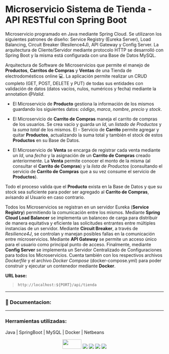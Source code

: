# Microservicio Sistema de Tienda - API RESTful con Spring Boot

Microservicio programado en Java mediante Spring Cloud. Se utilizaron los siguientes patrones de diseño: Service Registry (Eureka Server), Load Balancing, Circuit Breaker (Resilence4J), API Gateway y Config Server. La arquitectura de Cliente/Servidor mediante protocolo HTTP se desarrolló con Spring Boot y la misma está configurada con una Base de Datos MySQL.

Arquitectura de Software de Microservicios que permite el manejo de **Productos**, **Carritos de Compras** y **Ventas** de una Tienda de electrodomésticos online :computer:. La aplicación permite realizar un CRUD completo (GET, POST, DELETE y PUT) de todas sus entidades con validación de datos (datos vacíos, nulos, numéricos y fecha) mediante la annotation _@Valid_.

- El Microservicio de **Producto** gestiona la información de los mismos guardando los siguientes datos: _código_, _marca_, _nombre_, _precio_ y _stock_.

- El Microservicio de **Carrito de Compras** maneja el carrito de compras de los usuarios. Se crea vacío y guarda un _Id_, un _listado de Productos_ y la _suma total_ de los mismos. El - Servicio de **Carrito** permite agregar y quitar **Productos**, actualizando la suma total y también el stock de estos **Productos** en su Base de Datos.

- El Microservicio de **Venta** se encarga de registrar cada venta mediante un _Id_, una _fecha_ y la asignación de un **Carrito de Compras** creado anteriormente. La **Venta** permite conocer el monto de la misma (al consultar el **Carrito de Compras**) y la _lista de Productos_ (consultando el servicio de **Carrito de Compras** que a su vez consume el servicio de **Productos**).

Todo el proceso valida que el **Producto** exista en la Base de Datos y que su stock sea suficiente para poder ser agregado al **Carrito de Compras**, avisando al Usuario en caso contrario.

Todos los Microservicios se registran en un servidor Eureka (**Service Registry**) permitiendo la comunicación entre los mismos. Mediante **Spring Cloud Load Balancer** se implementa un balanceo de carga para distribuir de manera equitativa y eficiente las solicitudes entrantes entre múltiples instancias de un servidor. Mediante **Circuit Breaker**, a través de _Resilience4J_, se controlan y manejan posibles fallas en la comunicación entre microservicios. Mediante **API Gateway** se permite un acceso único para el usuario como principal punto de acceso. Finalmente, mediante **Config Server** se implementa un Servidor Centralizado de Configuraciones para todos los Microservicios.
Cuenta también con los respectivos archivos _Dockerfile_ y el archivo _Docker Compose_ (docker-compose.yml) para poder construir y ejecutar un contenedor mediante **Docker**.

**URL base:** 
>`http://localhost:${PORT}/api/tienda`



---

### :page_facing_up: Documentacion:

---
### Herramientas utilizadas:
Java | SpringBoot | MySQL | Docker | Netbeans 

<div align="center">
<img width="60" height="30" src="https://elblogdecodigo.files.wordpress.com/2014/12/java_logo.png" />

<img src="https://img.shields.io/badge/Spring_Boot-F2F4F9?style=for-the-badge&logo=spring-boot" />

<img src="https://img.shields.io/badge/MySQL-005C84?style=for-the-badge&logo=mysql&logoColor=white" />

<img src="https://img.shields.io/badge/Docker-2CA5E0?style=for-the-badge&logo=docker&logoColor=white" />

<img src="https://img.shields.io/badge/apache%20netbeans-1B6AC6?style=for-the-badge&logo=apache%20netbeans%20IDE&logoColor=white" />
</div

